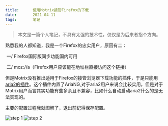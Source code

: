 ```yaml
---
title:      使用Motrix接管Firefox的下载
date:       2021-04-11
tags:       笔记
---
```


> 本文是一篇个人笔记，不具有太强的技术性，仅仅是为后来者指个方向。

熟悉我的人都知道，我是一个Firefox的忠实用户，原因有二：

​	一/ Firefox国际版同步功能国内可用

​	二/ moz://a（Firefox用户应该能在地址栏直接访问这个链接）

但是Motrix没有推出适用于Firefox的接管浏览器下载功能的插件，于是只能用[aria2的插件](https://addons.mozilla.org/firefox/addon/aria2-integration)。这个插件内置了AriaNG,对于aria2用户来说会比较实用，但是对于Motrix用户而言其实功能有些多余且不兼容，比如什么自动启动aria2什么的是无法实现的。

主要的配置过程我就图解了，退出前记得保存配置。

![step 1](https://cdn.zhullyb.top/uploads/2024/08/12/62f36d3a79438.webp)
![step 2](https://cdn.zhullyb.top/uploads/2024/08/12/62f36d3d08a23.webp)

